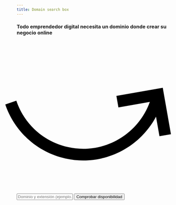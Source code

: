 ```yaml
---
title: Domain search box
---
```


<section class="flex flex-col items-center px-8 py-12 mb-16 bg-gray-200 lg:flex-row gap-x-8 gap-y-4">
	<h3 class="relative text-lg font-medium text-center uppercase md:w-full lg:w-2/5">
		Todo emprendedor digital necesita un dominio donde crear su negocio online
		<span class="hidden md:block md:absolute md:z-0 md:w-32">
			<svg
				version="1.1"
				class=""
				xmlns="http://www.w3.org/2000/svg"
				xmlns:xlink="http://www.w3.org/1999/xlink"
				x="0px"
				y="0px"
				viewbox="0 0 392.652 392.652"
				style="enable-background:new 0 0 392.652 392.652; transform: rotate(125deg)"
				xml:space="preserve"
			>
				<path
					d="M334.361,186.385C297.184,96.631,205.038,45.965,112.991,57.174l35.961-35.961L127.738,0L42.132,85.606l85.607,85.606
                            L148.952,150L90.94,91.987c86.954-23.72,180.327,20.467,215.705,105.878c24.497,59.141,16.531,125.338-21.308,177.078l24.215,17.709
                            c21.081-28.825,34.648-62.773,39.234-98.174C353.516,257.965,348.528,220.587,334.361,186.385z"
				/>
			</svg>
		</span>
	</h3>
	<div class="w-full lg:w-3/5">
		<form class="flex flex-col justify-around w-full gap-2 sm:flex-row" action="./">
			<input
				class="w-full px-4 py-3 text-xl font-semibold uppercase rounded focus:outline-none focus:ring focus:ring-gray-300 border-none"
				type="text"
				placeholder="Dominio y extensión (ejemplo.com)"
			/>
			<button
				class=" w-full p-4 text-white uppercase bg-black rounded shadow-md hover:shadow-inner"
			>
				Comprobar disponibilidad
			</button>
		</form>
	</div>
</section> 
